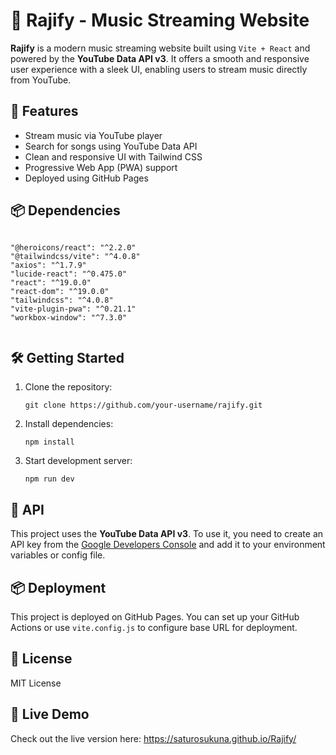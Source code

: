 
  <h1>🎵 Rajify - Music Streaming Website</h1>
  <p><strong>Rajify</strong> is a modern music streaming website built using <code>Vite + React</code> and powered by the <strong>YouTube Data API v3</strong>. It offers a smooth and responsive user experience with a sleek UI, enabling users to stream music directly from YouTube.</p>

  <h2>🚀 Features</h2>
  <ul>
    <li>Stream music via YouTube player</li>
    <li>Search for songs using YouTube Data API</li>
    <li>Clean and responsive UI with Tailwind CSS</li>
    <li>Progressive Web App (PWA) support</li>
    <li>Deployed using GitHub Pages</li>
  </ul>

  

  <h2>📦 Dependencies</h2>
  <pre><code>
"@heroicons/react": "^2.2.0"
"@tailwindcss/vite": "^4.0.8"
"axios": "^1.7.9"
"lucide-react": "^0.475.0"
"react": "^19.0.0"
"react-dom": "^19.0.0"
"tailwindcss": "^4.0.8"
"vite-plugin-pwa": "^0.21.1"
"workbox-window": "^7.3.0"
  </code></pre>

  <h2>🛠️ Getting Started</h2>
  <ol>
    <li>Clone the repository:
      <pre><code>git clone https://github.com/your-username/rajify.git</code></pre>
    </li>
    <li>Install dependencies:
      <pre><code>npm install</code></pre>
    </li>
    <li>Start development server:
      <pre><code>npm run dev</code></pre>
    </li>
  </ol>

  <h2>📡 API</h2>
  <p>This project uses the <strong>YouTube Data API v3</strong>. To use it, you need to create an API key from the <a href="https://console.developers.google.com/" target="_blank">Google Developers Console</a> and add it to your environment variables or config file.</p>

  <h2>📦 Deployment</h2>
  <p>This project is deployed on GitHub Pages. You can set up your GitHub Actions or use <code>vite.config.js</code> to configure base URL for deployment.</p>

  <h2>📄 License</h2>
  <p>MIT License</p>

  <h2>🔗 Live Demo</h2>
  <p>Check out the live version here: <a href="https://saturosukuna.github.io/Rajify/" target="_blank">https://saturosukuna.github.io/Rajify/</a></p>


